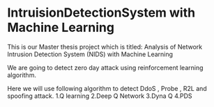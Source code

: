 # IntruisionDetectionSystem with Machine Learning
This is our Master thesis project which is titled:
Analysis of Network Intrusion Detection System (NIDS) with Machine Learning

We are going to detect zero day attack using reinforcement learning algorithm.

Here we will use following algorithm to detect DdoS , Probe , R2L  and spoofing attack.
1.Q learning
2.Deep Q Network
3.Dyna Q
4.PDS

